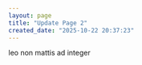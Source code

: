 ```yaml
---
layout: page
title: "Update Page 2"
created_date: "2025-10-22 20:37:23"
---
```


leo non mattis ad integer 

